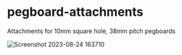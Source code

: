 # pegboard-attachments
Attachments for 10mm square hole, 38mm pitch pegboards

![Screenshot 2023-08-24 163710](https://github.com/jrymk/pegboard-attachments/assets/39593345/322681d9-4b62-4303-beda-52ee795eff36)
